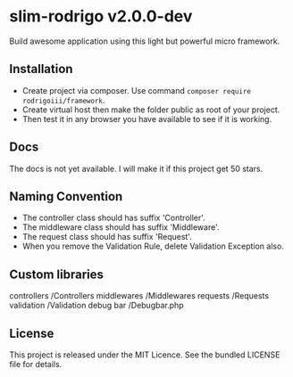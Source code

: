 # slim-rodrigo v2.0.0-dev

Build awesome application using this light but powerful micro framework.

## Installation
* Create project via composer. Use command `composer require rodrigoiii/framework`.
* Create virtual host then make the folder public as root of your project.
* Then test it in any browser you have available to see if it is working.

## Docs

The docs is not yet available. I will make it if this project get 50 stars.

## Naming Convention

* The controller class should has suffix 'Controller'.
* The middleware class should has suffix 'Middleware'.
* The request class should has suffix 'Request'.
* When you remove the Validation Rule, delete Validation Exception also.

## Custom libraries

controllers /Controllers
middlewares /Middlewares
requests /Requests
validation /Validation
debug bar /Debugbar.php

## License
This project is released under the MIT Licence. See the bundled LICENSE file for details.
